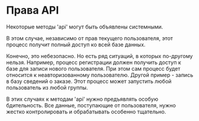 # Права API

Некоторые методы 'api' могут быть объявлены системными.

В этом случае, независимо от прав текущего пользователя, этот процесс получит полный доступ ко всей базе данных.

Конечно, это небезопасно. Но есть ряд ситуаций, в которых по-другому нельзя.
Например, процесс регистрации должен получить доступ к базе для записи нового пользователя.
При этом сам процесс будет относится к неавторизованному пользователю.
Другой пример - запись в базу сведений о заказе. Этот процесс может запустить любой пользователь из любой группы.

В этих случаях к методам 'api' нужно предъявлять особую бдительность.
Все данные, поступающие от пользователя, нужно жестко контролировать и обрабатывать особенно тщательно.
